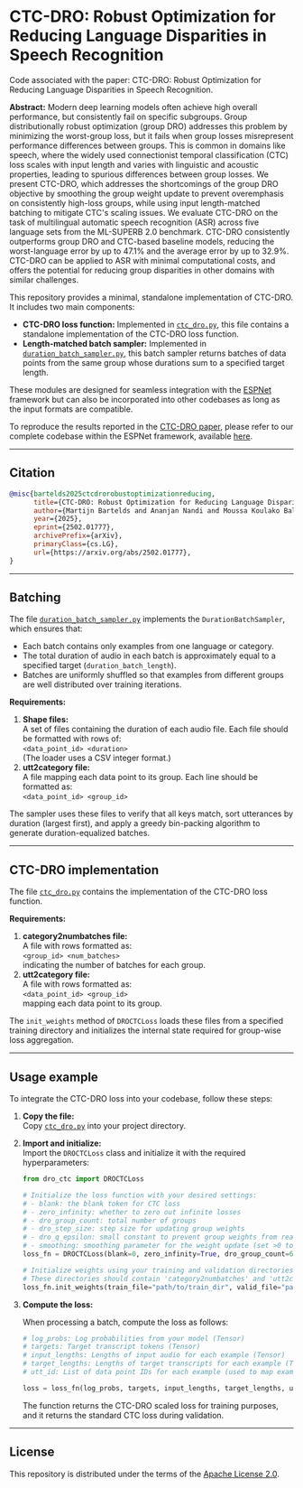 # CTC-DRO: Robust Optimization for Reducing Language Disparities in Speech Recognition
Code associated with the paper: CTC-DRO: Robust Optimization for Reducing Language Disparities in Speech Recognition.

**Abstract:** Modern deep learning models often achieve high overall performance, but consistently fail on specific subgroups. Group distributionally robust optimization (group DRO) addresses this problem by minimizing the worst-group loss, but it fails when group losses misrepresent performance differences between groups. This is common in domains like speech, where the widely used connectionist temporal classification (CTC) loss scales with input length and varies with linguistic and acoustic properties, leading to spurious differences between group losses. We present CTC-DRO, which addresses the shortcomings of the group DRO objective by smoothing the group weight update to prevent overemphasis on consistently high-loss groups, while using input length-matched batching to mitigate CTC's scaling issues. We evaluate CTC-DRO on the task of multilingual automatic speech recognition (ASR) across five language sets from the ML-SUPERB 2.0 benchmark. CTC-DRO consistently outperforms group DRO and CTC-based baseline models, reducing the worst-language error by up to 47.1% and the average error by up to 32.9%. CTC-DRO can be applied to ASR with minimal computational costs, and offers the potential for reducing group disparities in other domains with similar challenges.

This repository provides a minimal, standalone implementation of CTC-DRO. It includes two main components:

- **CTC-DRO loss function:** Implemented in [`ctc_dro.py`](./ctc_dro.py), this file contains a standalone implementation of the CTC-DRO loss function.
- **Length-matched batch sampler:** Implemented in [`duration_batch_sampler.py`](./duration_batch_sampler.py), this batch sampler returns batches of data points from the same group whose durations sum to a specified target length.

These modules are designed for seamless integration with the [ESPNet](https://github.com/espnet/espnet) framework but can also be incorporated into other codebases as long as the input formats are compatible.

To reproduce the results reported in the [CTC-DRO paper](https://arxiv.org/abs/2502.01777), please refer to our complete codebase within the ESPNet framework, available [here](https://github.com/Bartelds/espnet/tree/master/egs2/asr_dro/asr1).

---

## Citation

```bibtex
@misc{bartelds2025ctcdrorobustoptimizationreducing,
      title={CTC-DRO: Robust Optimization for Reducing Language Disparities in Speech Recognition}, 
      author={Martijn Bartelds and Ananjan Nandi and Moussa Koulako Bala Doumbouya and Dan Jurafsky and Tatsunori Hashimoto and Karen Livescu},
      year={2025},
      eprint={2502.01777},
      archivePrefix={arXiv},
      primaryClass={cs.LG},
      url={https://arxiv.org/abs/2502.01777}, 
}
```

---

## Batching

The file [`duration_batch_sampler.py`](./duration_batch_sampler.py) implements the `DurationBatchSampler`, which ensures that:
- Each batch contains only examples from one language or category.
- The total duration of audio in each batch is approximately equal to a specified target (`duration_batch_length`).
- Batches are uniformly shuffled so that examples from different groups are well distributed over training iterations.

**Requirements:**
1. **Shape files:**  
   A set of files containing the duration of each audio file. Each file should be formatted with rows of:  
   `<data_point_id> <duration>`  
   (The loader uses a CSV integer format.)
2. **utt2category file:**  
   A file mapping each data point to its group. Each line should be formatted as:  
   `<data_point_id> <group_id>`

The sampler uses these files to verify that all keys match, sort utterances by duration (largest first), and apply a greedy bin-packing algorithm to generate duration-equalized batches.

---

## CTC-DRO implementation

The file [`ctc_dro.py`](./ctc_dro.py) contains the implementation of the CTC-DRO loss function.

**Requirements:**
1. **category2numbatches file:**  
   A file with rows formatted as:  
   `<group_id> <num_batches>`  
   indicating the number of batches for each group.
2. **utt2category file:**  
   A file with rows formatted as:  
   `<data_point_id> <group_id>`  
   mapping each data point to its group.

The `init_weights` method of `DROCTCLoss` loads these files from a specified training directory and initializes the internal state required for group-wise loss aggregation.

---

## Usage example

To integrate the CTC-DRO loss into your codebase, follow these steps:

1. **Copy the file:**  
   Copy [`ctc_dro.py`](./ctc_dro.py) into your project directory.

2. **Import and initialize:**  
   Import the `DROCTCLoss` class and initialize it with the required hyperparameters:
   
   ```python
   from dro_ctc import DROCTCLoss

   # Initialize the loss function with your desired settings:
   # - blank: the blank token for CTC loss
   # - zero_infinity: whether to zero out infinite losses
   # - dro_group_count: total number of groups
   # - dro_step_size: step size for updating group weights
   # - dro_q_epsilon: small constant to prevent group weights from reaching zero
   # - smoothing: smoothing parameter for the weight update (set >0 to use smoothing)
   loss_fn = DROCTCLoss(blank=0, zero_infinity=True, dro_group_count=6, dro_step_size=0.0001, dro_q_epsilon=1e-10, smoothing=0.1)

   # Initialize weights using your training and validation directories.
   # These directories should contain 'category2numbatches' and 'utt2category' files.
   loss_fn.init_weights(train_file="path/to/train_dir", valid_file="path/to/valid_dir")

3. **Compute the loss:**

    When processing a batch, compute the loss as follows:

    ```python
    # log_probs: Log probabilities from your model (Tensor)
    # targets: Target transcript tokens (Tensor)
    # input_lengths: Lengths of input audio for each example (Tensor)
    # target_lengths: Lengths of target transcripts for each example (Tensor)
    # utt_id: List of data point IDs for each example (used to map examples to groups)

    loss = loss_fn(log_probs, targets, input_lengths, target_lengths, utt_id)
    ```

    The function returns the CTC-DRO scaled loss for training purposes, and it returns the standard CTC loss during validation.

---

## License

This repository is distributed under the terms of the [Apache License 2.0](http://www.apache.org/licenses/LICENSE-2.0).
